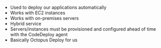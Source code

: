- Used to deploy our applications automatically
- Works with EC2 instances
- Works with on-premises servers
- Hybrid service
- Servers/instances must be provisioned and configured ahead of time with the CodeDeploy agent
- Basically Octopus Deploy for us